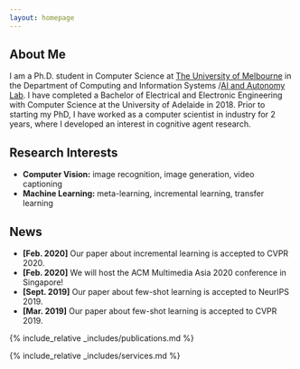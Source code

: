 ```yaml
---
layout: homepage
---
```


## About Me

I am a Ph.D. student in Computer Science at [The University of Melbourne](https://cis.unimelb.edu.au/people/students/archana-vadakattu) in the Department of Computing and Information Systems /[AI and Autonomy Lab](https://cis.unimelb.edu.au/agentlab#about). I have completed a Bachelor of Electrical and Electronic Engineering with Computer Science at the University of Adelaide in 2018. Prior to starting my PhD, I have worked as a computer scientist in industry for 2 years, where I developed an interest in cognitive agent research.

## Research Interests

- **Computer Vision:** image recognition, image generation, video captioning
- **Machine Learning:** meta-learning, incremental learning, transfer learning

## News

- **[Feb. 2020]** Our paper about incremental learning is accepted to CVPR 2020.
- **[Feb. 2020]** We will host the ACM Multimedia Asia 2020 conference in Singapore!
- **[Sept. 2019]** Our paper about few-shot learning is accepted to NeurIPS 2019.
- **[Mar. 2019]** Our paper about few-shot learning is accepted to CVPR 2019.

{% include_relative _includes/publications.md %}

{% include_relative _includes/services.md %}
